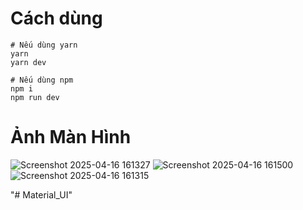 # Cách dùng

```
# Nếu dùng yarn
yarn
yarn dev

# Nếu dùng npm
npm i
npm run dev
```

# Ảnh Màn Hình

![Screenshot 2025-04-16 161327](https://github.com/user-attachments/assets/5de5d2b8-8dbe-4352-ad3d-674472fac47d)
![Screenshot 2025-04-16 161500](https://github.com/user-attachments/assets/4adf7c45-3bd5-4670-910c-5c98257ece71)
![Screenshot 2025-04-16 161315](https://github.com/user-attachments/assets/a039d0ce-e24d-4e09-894f-65f51bd63081)

"# Material_UI" 
